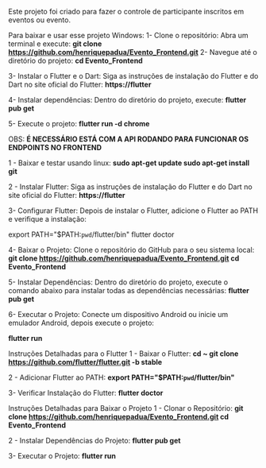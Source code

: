 Este projeto foi criado para fazer o controle de participante inscritos em eventos ou evento.

Para baixar e usar esse projeto Windows: 1- Clone o repositório: Abra um terminal e execute: **git clone https://github.com/henriquepadua/Evento_Frontend.git**
2- Navegue até o diretório do projeto: **cd Evento_Frontend**

3- Instalar o Flutter e o Dart: Siga as instruções de instalação do Flutter e do Dart no site oficial do Flutter: **https://flutter**

4- Instalar dependências: Dentro do diretório do projeto, execute: **flutter pub get**

5- Execute o projeto: **flutter run -d chrome**


OBS: **É NECESSÁRIO ESTÁ COM A API RODANDO PARA FUNCIONAR OS ENDPOINTS NO FRONTEND**


1 - Baixar e testar usando linux:
**sudo apt-get update
sudo apt-get install git**

2 - Instalar Flutter:
 Siga as instruções de instalação do Flutter e do Dart no site oficial do Flutter: **https://flutter**

3- Configurar Flutter:
Depois de instalar o Flutter, adicione o Flutter ao PATH e verifique a instalação:

export PATH="$PATH:`pwd`/flutter/bin"
flutter doctor

4- Baixar o Projeto:
Clone o repositório do GitHub para o seu sistema local:
**git clone https://github.com/henriquepadua/Evento_Frontend.git
cd Evento_Frontend**

5- Instalar Dependências:
Dentro do diretório do projeto, execute o comando abaixo para instalar todas as dependências necessárias:
**flutter pub get**

6- Executar o Projeto:
Conecte um dispositivo Android ou inicie um emulador Android, depois execute o projeto:

**flutter run**

Instruções Detalhadas para o Flutter
1 - Baixar o Flutter:
**cd ~
git clone https://github.com/flutter/flutter.git -b stable**

2 - Adicionar Flutter ao PATH:
**export PATH="$PATH:`pwd`/flutter/bin"**

3- Verificar Instalação do Flutter:
**flutter doctor**

Instruções Detalhadas para Baixar o Projeto
1 - Clonar o Repositório:
**git clone https://github.com/henriquepadua/Evento_Frontend.git
cd Evento_Frontend**

2 - Instalar Dependências do Projeto:
**flutter pub get**

3- Executar o Projeto:
**flutter run**
